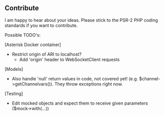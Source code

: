 ## Contribute
I am happy to hear about your ideas. Please stick to the PSR-2 PHP coding standards if you want to contribute.

Possible TODO's:

[Asterisk Docker container]

- Restrict origin of ARI to localhost?
  - Add 'origin' header to WebSocketClient requests

[Models]

- Also handle 'null' return values in code, not covered yet! (e.g. $channel->getChannelvars()).
    They throw exceptions right now.
        
[Testing]

- Edit mocked objects and expect them to receive given parameters ($mock->with(...))